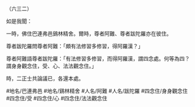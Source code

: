 （六三二）

如是我聞：

一時，佛住巴連弗邑鷄林精舍。爾時，尊者阿難、尊者跋陀羅亦在彼住。

尊者跋陀羅問尊者阿難：「頗有法修習多修習，得阿羅漢？」

尊者阿難語尊者跋陀羅：「有法修習多修習，而得阿羅漢，謂四念處。何等為四？謂身身觀念住，受、心、法法觀念住。」

時，二正士共論議已，各還本處。

#地名/巴連弗邑
#地名/鷄林精舍
#人名/阿難
#人名/跋陀羅
#四念住/身身觀念住
#四念住/受
#四念住/心
#四念住/法法觀念住
